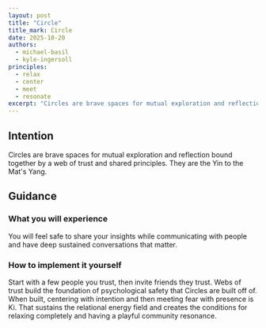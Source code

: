 ```yaml
---
layout: post
title: "Circle"
title_mark: Circle
date: 2025-10-20
authors:
  - michael-basil
  - kyle-ingersoll
principles:
  - relax
  - center
  - meet
  - resonate
excerpt: "Circles are brave spaces for mutual exploration and reflection bound together by a web of trust and shared principles."
---
```


## Intention

Circles are brave spaces for mutual exploration and reflection bound together by a web of trust and shared principles. They are the Yin to the Mat's Yang.

## Guidance

### What you will experience

You will feel safe to share your insights while communicating with people and have deep sustained conversations that matter.

### How to implement it yourself

Start with a few people you trust, then invite friends they trust. Webs of trust build the foundation of psychological safety that Circles are built off of. When built, centering with intention and then meeting fear with presence is Ki. That sustains the relational energy field and creates the conditions for relaxing completely and having a playful community resonance. 